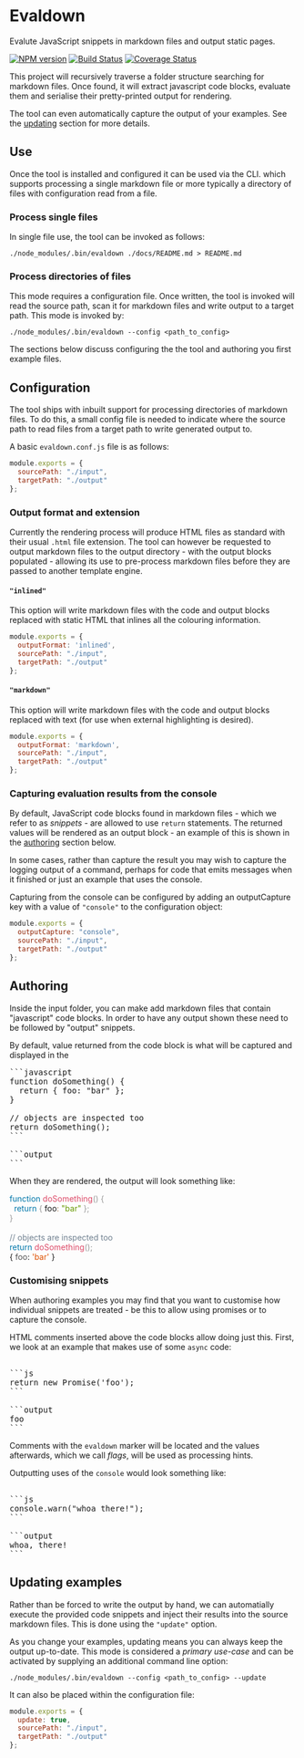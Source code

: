 # Evaldown

Evalute JavaScript snippets in markdown files and output static pages.

[![NPM version](https://img.shields.io/npm/v/evaldown.svg)](https://www.npmjs.com/package/evaldown)
[![Build Status](https://img.shields.io/travis/alexjeffburke/evaldown/master.svg)](https://travis-ci.org/alexjeffburke/evaldown)
[![Coverage Status](https://img.shields.io/coveralls/alexjeffburke/evaldown/master.svg)](https://coveralls.io/r/alexjeffburke/evaldown?branch=master)

This project will recursively traverse a folder structure searching
for markdown files. Once found, it will extract javascript code blocks,
evaluate them and serialise their pretty-printed output for rendering.

The tool can even automatically capture the output of your examples.
See the [updating](#Updating-examples) section for more details.

## Use

Once the tool is installed and configured it can be used via the CLI.
which supports processing a single markdown file or more typically
a directory of files with configuration read from a file.

### Process single files

In single file use, the tool can be invoked as follows:

```
./node_modules/.bin/evaldown ./docs/README.md > README.md
```

### Process directories of files

This mode requires a configuration file. Once written, the tool
is invoked will read the source path, scan it for markdown files
and write output to a target path. This mode is invoked by:

```
./node_modules/.bin/evaldown --config <path_to_config>
```

The sections below discuss configuring the the tool and
authoring you first example files.

## Configuration

The tool ships with inbuilt support for processing directories
of markdown files. To do this, a small config file is needed to
indicate where the source path to read files from a target path
to write generated output to.

A basic `evaldown.conf.js` file is as follows:

```javascript
module.exports = {
  sourcePath: "./input",
  targetPath: "./output"
};
```

### Output format and extension

Currently the rendering process will produce HTML files as standard with
their usual `.html` file extension. The tool can however be requested to
output markdown files to the output directory - with the output blocks
populated - allowing its use to pre-process markdown files before they
are passed to another template engine.

#### `"inlined"`

This option will write markdown files with the code and output blocks
replaced with static HTML that inlines all the colouring information.

```javascript
module.exports = {
  outputFormat: 'inlined',
  sourcePath: "./input",
  targetPath: "./output"
};
```

#### `"markdown"`

This option will write markdown files with the code and output blocks
replaced with text (for use when external highlighting is desired).

```javascript
module.exports = {
  outputFormat: 'markdown',
  sourcePath: "./input",
  targetPath: "./output"
};
```

### Capturing evaluation results from the console

By default, JavaScript code blocks found in markdown files - which
we refer to as _snippets_ - are allowed to use `return` statements.
The returned values will be rendered as an output block - an example
of this is shown in the [authoring](#Authoring) section below.

In some cases, rather than capture the result you may wish to capture the
logging output of a command, perhaps for code that emits messages when it
finished or just an example that uses the console.

Capturing from the console can be configured by adding an outputCapture
key with a value of `"console"` to the configuration object:

```javascript
module.exports = {
  outputCapture: "console",
  sourcePath: "./input",
  targetPath: "./output"
};
```

## Authoring

Inside the input folder, you can make add markdown files that contain
"javascript" code blocks. In order to have any output shown these need
to be followed by "output" snippets.

By default, value returned from the code block is what will be captured
and displayed in the

<pre>
```javascript
function doSomething() {
  return { foo: "bar" };
}

// objects are inspected too
return doSomething();
```

```output
```
</pre>

When they are rendered, the output will look something like:

<div class="code lang-javascript"><div><span style="color: #07a">function</span>&nbsp;<span style="color: #DD4A68">doSomething</span><span style="color: #999">()</span>&nbsp;<span style="color: #999">{</span></div><div>&nbsp;&nbsp;<span style="color: #07a">return</span>&nbsp;<span style="color: #999">{</span>&nbsp;foo<span style="color: #a67f59">:</span>&nbsp;<span style="color: #690">&quot;bar&quot;</span>&nbsp;<span style="color: #999">};</span></div><div><span style="color: #999">}</span></div><div>&nbsp;</div><div><span style="color: #708090">//&nbsp;objects&nbsp;are&nbsp;inspected&nbsp;too</span></div><div><span style="color: #07a">return</span>&nbsp;<span style="color: #DD4A68">doSomething</span><span style="color: #999">();</span></div></div>

<div class="output"><div>{&nbsp;<span style="color: #555">foo</span>:&nbsp;<span style="color: #df5000">&#39;bar&#39;</span>&nbsp;}</div></div>

### Customising snippets

When authoring examples you may find that you want to customise how
individual snippets are treated - be this to allow using promises or
to capture the console.

HTML comments inserted above the code blocks allow doing just this.
First, we look at an example that makes use of some `async` code:

<pre>
<!-- evaldown async:true -->
```js
return new Promise('foo');
```

```output
foo
```
</pre>

Comments with the `evaldown` marker will be located and the values
afterwards, which we call _flags_, will be used as processing hints.

Outputting uses of the `console` would look something like:

<pre>
<!-- evaldown console:true -->
```js
console.warn("whoa there!");
```

```output
whoa, there!
```
</pre>


## Updating examples

Rather than be forced to write the output by hand, we can automatially
execute the provided code snippets and inject their results into the
source markdown files. This is done using the `"update"` option.

As you change your examples, updating means you can always keep the
output up-to-date. This mode is considered a _primary use-case_ and
can be activated by supplying an additional command line option:

```
./node_modules/.bin/evaldown --config <path_to_config> --update
```

It can also be placed within the configuration file:

```js
module.exports = {
  update: true,
  sourcePath: "./input",
  targetPath: "./output"
};
```

